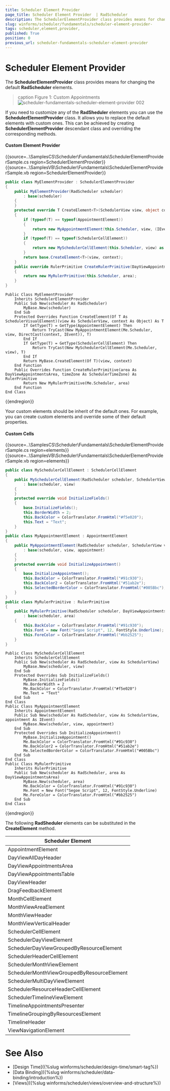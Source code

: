 ```yaml
---
title: Scheduler Element Provider 
page_title: Scheduler Element Provider  | RadScheduler
description: The SchedulerElementProvider class provides means for changing the default RadScheduler elements.
slug: winforms/scheduler/fundamentals/scheduler-element-provider-
tags: scheduler,element,provider,
published: True
position: 0
previous_url: scheduler-fundamentals-scheduler-element-provider
---
```


# Scheduler Element Provider 

The __SchedulerElementProvider__ class provides means for changing the default __RadScheduler__ elements.

>caption Figure 1: Custom Appointments
![scheduler-fundamentals-scheduler-element-provider 002](images/scheduler-fundamentals-scheduler-element-provider002.png)

If you need to customize any of the  __RadSheduler__ elements you can use the __SchedulerElementProvider__ class. It allows you to replace the default elements with custom ones. This can be achieved by creating  __SchedulerElementProvider__ descendant class and overriding the corresponding methods.

#### Custom Element Provider

{{source=..\SamplesCS\Scheduler\Fundamentals\SchedulerElementProviderSample.cs region=SchedulerElementProvider}} 
{{source=..\SamplesVB\Scheduler\Fundamentals\SchedulerElementProviderSample.vb region=SchedulerElementProvider}} 

````C#
public class MyElementProvider : SchedulerElementProvider
{
    public MyElementProvider(RadScheduler scheduler)
        : base(scheduler)
    {
    }
    protected override T CreateElement<T>(SchedulerView view, object context)
    {
        if (typeof(T) == typeof(AppointmentElement))
        {
            return new MyAppointmentElement(this.Scheduler, view, (IEvent)context) as T;
        }
        if (typeof(T) == typeof(SchedulerCellElement))
        {
            return new MySchedulerCellElement(this.Scheduler, view) as T;
        }
        return base.CreateElement<T>(view, context);
    }
    public override RulerPrimitive CreateRulerPrimitive(DayViewAppointmentsArea area, SchedulerTimeZone timeZone)
    {
        return new MyRulerPrimitive(this.Scheduler, area);
    }
}

````
````VB.NET
Public Class MyElementProvider
    Inherits SchedulerElementProvider
    Public Sub New(scheduler As RadScheduler)
        MyBase.New(scheduler)
    End Sub
    Protected Overrides Function CreateElement(Of T As SchedulerVisualElement)(view As SchedulerView, context As Object) As T
        If GetType(T) = GetType(AppointmentElement) Then
            Return TryCast(New MyAppointmentElement(Me.Scheduler, view, DirectCast(context, IEvent)), T)
        End If
        If GetType(T) = GetType(SchedulerCellElement) Then
            Return TryCast(New MySchedulerCellElement(Me.Scheduler, view), T)
        End If
        Return MyBase.CreateElement(Of T)(view, context)
    End Function
    Public Overrides Function CreateRulerPrimitive(area As DayViewAppointmentsArea, timeZone As SchedulerTimeZone) As RulerPrimitive
        Return New MyRulerPrimitive(Me.Scheduler, area)
    End Function
End Class

````

{{endregion}} 

Your custom elements should be inherit of the default ones. For example, you can create custom elements and override some of their default properties.

#### Custom Cells

{{source=..\SamplesCS\Scheduler\Fundamentals\SchedulerElementProviderSample.cs region=elements}} 
{{source=..\SamplesVB\Scheduler\Fundamentals\SchedulerElementProviderSample.vb region=elements}} 

````C#
public class MySchedulerCellElement : SchedulerCellElement
{
    public MySchedulerCellElement(RadScheduler scheduler, SchedulerView view)
        : base(scheduler, view)
    {
    }
    protected override void InitializeFields()
    {
        base.InitializeFields();
        this.BorderWidth = 2;
        this.BackColor = ColorTranslator.FromHtml("#f5e020");
        this.Text = "Text";
    }
}
public class MyAppointmentElement : AppointmentElement
{
    public MyAppointmentElement(RadScheduler scheduler, SchedulerView view, IEvent appointment)
        : base(scheduler, view, appointment)
    {
    }
    protected override void InitializeAppointment()
    {
        base.InitializeAppointment();
        this.BackColor = ColorTranslator.FromHtml("#91c930");
        this.BackColor2 = ColorTranslator.FromHtml("#51ab2e");
        this.SelectedBorderColor = ColorTranslator.FromHtml("#005Bbc");
    }
}
public class MyRulerPrimitive : RulerPrimitive
{
    public MyRulerPrimitive(RadScheduler scheduler, DayViewAppointmentsArea area)
        : base(scheduler, area)
    {
        this.BackColor = ColorTranslator.FromHtml("#91c930");
        this.Font = new Font("Segoe Script", 12, FontStyle.Underline);
        this.ForeColor = ColorTranslator.FromHtml("#bb2525");
    }
}

````
````VB.NET
Public Class MySchedulerCellElement
    Inherits SchedulerCellElement
    Public Sub New(scheduler As RadScheduler, view As SchedulerView)
        MyBase.New(scheduler, view)
    End Sub
    Protected Overrides Sub InitializeFields()
        MyBase.InitializeFields()
        Me.BorderWidth = 2
        Me.BackColor = ColorTranslator.FromHtml("#f5e020")
        Me.Text = "Text"
    End Sub
End Class
Public Class MyAppointmentElement
    Inherits AppointmentElement
    Public Sub New(scheduler As RadScheduler, view As SchedulerView, appointment As IEvent)
        MyBase.New(scheduler, view, appointment)
    End Sub
    Protected Overrides Sub InitializeAppointment()
        MyBase.InitializeAppointment()
        Me.BackColor = ColorTranslator.FromHtml("#91c930")
        Me.BackColor2 = ColorTranslator.FromHtml("#51ab2e")
        Me.SelectedBorderColor = ColorTranslator.FromHtml("#005Bbc")
    End Sub
End Class
Public Class MyRulerPrimitive
    Inherits RulerPrimitive
    Public Sub New(scheduler As RadScheduler, area As DayViewAppointmentsArea)
        MyBase.New(scheduler, area)
        Me.BackColor = ColorTranslator.FromHtml("#91c930")
        Me.Font = New Font("Segoe Script", 12, FontStyle.Underline)
        Me.ForeColor = ColorTranslator.FromHtml("#bb2525")
    End Sub
End Class

````

{{endregion}} 

The following __RadSheduler__ elements can be substituted in the __CreateElement__ method.

| Scheduler Element |
| ------ |
|AppointmentElement|
|DayViewAllDayHeader|
|DayViewAppointmentsArea|
|DayViewAppointmentsTable|
|DayViewHeader|
|DragFeedbackElement|
|MonthCellElement|
|MonthViewAreaElement|
|MonthViewHeader|
|MonthViewVerticalHeader|
|SchedulerCellElement|
|SchedulerDayViewElement|
|SchedulerDayViewGroupedByResourceElement|
|SchedulerHeaderCellElement|
|SchedulerMonthViewElement|
|SchedulerMonthViewGroupedByResourceElement|
|SchedulerMultiDayViewElement|
|SchedulerResourceHeaderCellElement|
|SchedulerTimelineViewElement|
|TimelineAppointmentsPresenter|
|TimelineGroupingByResourcesElement|
|TimelineHeader|
|ViewNavigationElement|

# See Also

* [Design Time]({%slug winforms/scheduler/design-time/smart-tag%})
* [Data Binding]({%slug winforms/scheduler/data-binding/introduction%})
* [Views]({%slug winforms/scheduler/views/overview-and-structure%})